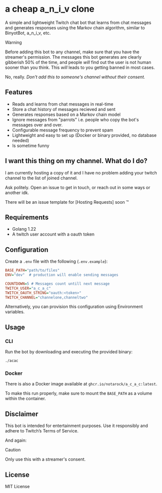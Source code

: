 # a cheap a_n_i_v clone

A simple and lightweight Twitch chat bot that learns from chat messages and generates responses using the Markov chain algorithm, similar to BinyotBot, a_n_i_v, etc.

> [!WARNING]  
> Before adding this bot to any channel, make sure that you have the streamer's permission. The messages this bot generates are clearly gibberish 50% of the time, and people *will* find out the user is not human sooner than you think. This *will* leads to you getting banned in most cases.
> 
> No, really. *Don't add this to someone's channel without their consent.*

## Features
- Reads and learns from chat messages in real-time
- Store a chat history of messages recieved and sent
- Generates responses based on a Markov chain model
- Ignore messages from "parrots" i.e. people who copy the bot's messages over and over.
- Configurable message frequency to prevent spam
- Lightweight and easy to set up (Docker or binary provided, no database needed)
- Is sometime funny

## I want this thing on my channel. What do I do?

I am currently hosting a copy of it and I have no problem adding your twitch channel to the list of joined channel.

 Ask politely. Open an issue to get in touch, or reach out in some ways or another idk.

There will be an issue template for [Hosting Requests] soon :tm:  

## Requirements

- Golang 1.22
- A twitch user account with a oauth token

## Configuration

Create a `.env` file with the following (`.env.example`):

```ini
BASE_PATH="path/to/files"
ENV="dev"  # production will enable sending messages

COUNTDOWN=5 # Messages count untill next message
TWITCH_USER="a_c_a_c"
TWITCH_OAUTH_STRING="oauth:<token>"
TWITCH_CHANNEL="channelone,channeltwo"
```

Alternatively, you can provision this configuration using Environment variables.

## Usage

### CLI

Run the bot by downloading and executing the provided binary:
```sh
./acac
```

### Docker

There is also a Docker image available at `ghcr.io/notarock/a_c_a_c:latest`.

To make this run properly, make sure to mount the `BASE_PATH` as a volume within the container. 


## Disclaimer
This bot is intended for entertainment purposes. Use it responsibly and adhere to Twitch’s Terms of Service.

And again:

> [!CAUTION]
> Only use this with a streamer's consent.

## License
MIT License

